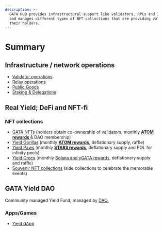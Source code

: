 ```yaml
---
description: >-
  GATA HUB provides infrastructural support like validators, RPCs and IBC relays
  and manages different types of NFT collections that are providing value to
  their holders.
---
```


# Summary

## Infrastructure / network operations

* [Validator operations](gata-validators/)
* [Relay operations ](public-goods/gata-relays.md)
* [Public Goods](public-goods/)
* [Staking & Delegations ](gata-nft-dao/gata-dao-staking-delegations.md) &#x20;

## Real Yield; DeFi and NFT-fi

### NFT collections

* [GATA NFTs](gata-nft-dao/about-gata-nfts/) (holders obtain co-ownership of validators, monthly [**ATOM rewards** ](gata-nft-dao/dao-revenue-distribution/)& DAO membership) &#x20;
* [Yield Gorillas](yield-gorillas/) (monthly [**ATOM rewards**](yield-gorillas/yg-reward-distributions.md), deflationary supply, raffle)
* [Yield Paws](yield-paws/) (monthly [**STARS rewards**](yield-paws/yp-reward-distribution.md), deflationary supply and POL for infinity pools)
* [Yield Crocs](yield-crocs/) (monthly [Solana and yGATA rewards](yield-crocs/yc-reward-distribution.md), deflationary supply and raffle)
* [Souvenir NFT collections](nft-souvenirs.md) (side collections to celebrate the memorable events) &#x20;

## GATA Yield DAO

Community managed Yield Fund, managed by [DAO. ](ygata/gata-yield-dao.md)

### Apps/Games&#x20;

* [Yield dApp](rollapp.md)
